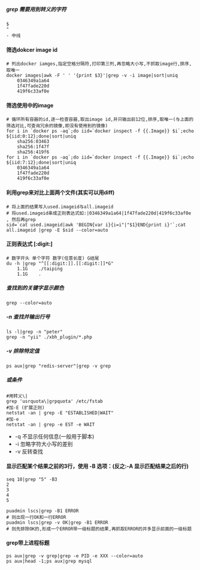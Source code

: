 ##### grep 需要用到转义的字符
    $
    "
    - 中线

#### 筛选dokcer image id
	
	# 列出docker iamges,指定空格分隔符,打印第三列,再忽略大小写,不抓取image行,排序,取唯一
	docker images|awk -F ' ' '{print $3}'|grep -v -i image|sort|uniq
		0346349a1a64
		1f47fade220d
		419f6c33af0e

#### 筛选使用中的image
	
	# 循环所有容器的id,逐一检查容器,取出image id,并只输出前12位,排序,取唯一(与上面的筛选对比,可查询冗余的镜像,即没有使用到的镜像)
	for i in `docker ps -aq`;do iid=`docker inspect -f {{.Image}} $i`;echo ${iid:0:12};done|sort|uniq
		sha256:03463
		sha256:1f47f
		sha256:419f6
	for i in `docker ps -aq`;do iid=`docker inspect -f {{.Image}} $i`;echo ${iid:7:12};done|sort|uniq
		0346349a1a64
		1f47fade220d
		419f6c33af0e

#### 利用grep来对比上面两个文件(其实可以用diff)
	
	# 将上面的结果写入used.imageid与all.imageid
	# 将used.imageid串成正则表达式如:|0346349a1a64|1f47fade220d|419f6c33af0e , 然后再grep
	sid=`cat used.imageid|awk 'BEGIN{var i}{i=i"|"$1}END{print i}'`;cat all.imageid |grep -E $sid --color=auto

#### 正则表达式 [:digit:]

	# 数字开头 单个字符 数字(任意长度) G结尾
	du -h |grep "^[[:digit:]].[[:digit:]]*G"
		1.1G    ./taiping
		1.1G    .

##### 查找到的关键字显示颜色
    grep --color=auto

##### -n 查找并输出行号
    ls -l|grep -n "peter"
    grep -n "yii" ./xbh_plugin/*.php

##### -v 排除特定值
    ps aux|grep "redis-server"|grep -v grep

##### 或条件
    #用转义\|
    grep 'usrquota\|grpquota' /etc/fstab
    #加-E (扩展正则)
    netstat -an | grep -E "ESTABLISHED|WAIT"
    #加-e
    netstat -an | grep -e EST -e WAIT

* -q 不显示任何信息(一般用于脚本)
* -i 忽略字符大小写的差别
* -v 反转查找


#### 显示匹配某个结果之前的3行，使用 -B 选项：(反之:-A 显示匹配结果之后的行)
    seq 10|grep "5" -B3
    2
    3
    4
    5

~~~阿里运维应用示例
puadmin lscs|grep -B1 ERROR
# 则出现一行OK和一行ERROR
puadmin lscs|grep -v OK|grep -B1 ERROR
# 则先排除OK的,形成一个ERROR带一级标题的结果,再抓取ERROR的并多显示前面的一级标题
~~~

#### grep带上进程标题

	ps aux|grep -v grep|grep -e PID -e XXX --color=auto 
	ps aux|head -1;ps aux|grep mysql